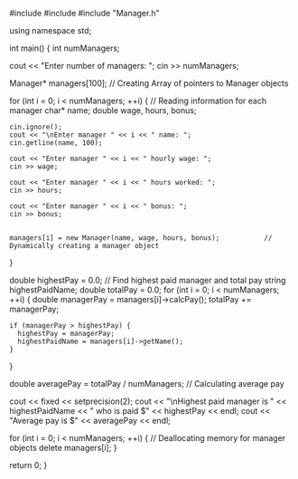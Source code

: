 #include <iostream>
#include <iomanip>
#include "Manager.h"

using namespace std;

int main() {
  int numManagers;

  cout << "Enter number of managers: ";
  cin >> numManagers;

  
  Manager* managers[100];                       // Creating Array of pointers to Manager objects

  
  for (int i = 0; i < numManagers; ++i) {      // Reading information for each manager
    char* name;
    double wage, hours, bonus;

    cin.ignore();
    cout << "\nEnter manager " << i << " name: ";
    cin.getline(name, 100);

    cout << "Enter manager " << i << " hourly wage: ";
    cin >> wage;

    cout << "Enter manager " << i << " hours worked: ";
    cin >> hours;

    cout << "Enter manager " << i << " bonus: ";
    cin >> bonus;

   
    managers[i] = new Manager(name, wage, hours, bonus);           // Dynamically creating a manager object
  }

  
  double highestPay = 0.0;                                      // Find highest paid manager and total pay
  string highestPaidName;
  double totalPay = 0.0;
  for (int i = 0; i < numManagers; ++i) {
    double managerPay = managers[i]->calcPay();
    totalPay += managerPay;

    if (managerPay > highestPay) {
      highestPay = managerPay;
      highestPaidName = managers[i]->getName();
    }
  }

  
  double averagePay = totalPay / numManagers;                  // Calculating average pay

  
  cout << fixed << setprecision(2);
  cout << "\nHighest paid manager is " << highestPaidName << " who is paid $" << highestPay << endl;
  cout << "Average pay is $" << averagePay << endl;

  
  for (int i = 0; i < numManagers; ++i) {                // Deallocating memory for manager objects
    delete managers[i];
  }

  return 0;
}
